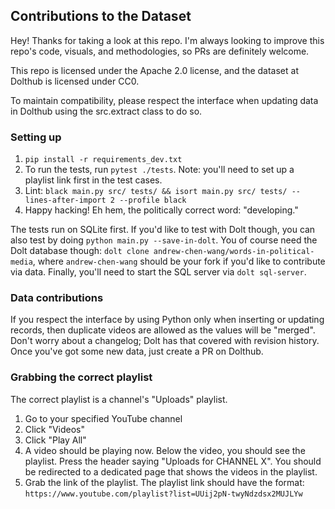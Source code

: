 ## Contributions to the Dataset

Hey! Thanks for taking a look at this repo. I'm always looking to improve this repo's 
code, visuals, and methodologies, so PRs are definitely welcome.

This repo is licensed under the Apache 2.0 license, and the dataset at Dolthub 
is licensed under CC0.

To maintain compatibility, please respect the interface when updating data in Dolthub 
using the src.extract class to do so.

### Setting up

1. `pip install -r requirements_dev.txt`
2. To run the tests, run `pytest ./tests`. Note: you'll need to set up a 
   playlist link first in the test cases.
3. Lint: `black main.py src/ tests/ && isort main.py src/ tests/ --lines-after-import 2 --profile black`
4. Happy hacking! Eh hem, the politically correct word: "developing."

The tests run on SQLite first. If you'd like to test with Dolt though,
you can also test by doing `python main.py --save-in-dolt`. You of course
need the Dolt database though: `dolt clone andrew-chen-wang/words-in-political-media`,
where `andrew-chen-wang` should be your fork if you'd like to contribute via data.
Finally, you'll need to start the SQL server via `dolt sql-server`.

### Data contributions

If you respect the interface by using Python only when inserting or updating
records, then duplicate videos are allowed as the values will be "merged".
Don't worry about a changelog; Dolt has that covered with revision history.
Once you've got some new data, just create a PR on Dolthub.

### Grabbing the correct playlist

The correct playlist is a channel's "Uploads" playlist.

1. Go to your specified YouTube channel
2. Click "Videos"
3. Click "Play All"
4. A video should be playing now. Below the video, you should see the playlist. 
   Press the header saying "Uploads for CHANNEL X". You should be redirected to a 
   dedicated page that shows the videos in the playlist.
5. Grab the link of the playlist. The playlist link should have the format: 
   `https://www.youtube.com/playlist?list=UUij2pN-twyNdzdsx2MUJLYw`
